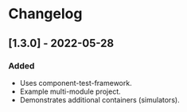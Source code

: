 # Changelog

## [1.3.0] - 2022-05-28
### Added
- Uses component-test-framework.
- Example multi-module project.
- Demonstrates additional containers (simulators).
